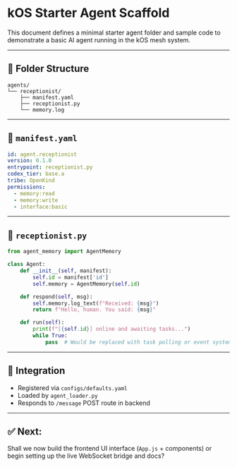 # kOS Starter Agent Scaffold

This document defines a minimal starter agent folder and sample code to demonstrate a basic AI agent running in the kOS mesh system.

---

## 📁 Folder Structure
```
agents/
└── receptionist/
    ├── manifest.yaml
    ├── receptionist.py
    └── memory.log
```

---

## 📄 `manifest.yaml`
```yaml
id: agent.receptionist
version: 0.1.0
entrypoint: receptionist.py
codex_tier: base.a
tribe: OpenKind
permissions:
  - memory:read
  - memory:write
  - interface:basic
```

---

## 🧠 `receptionist.py`
```python
from agent_memory import AgentMemory

class Agent:
    def __init__(self, manifest):
        self.id = manifest['id']
        self.memory = AgentMemory(self.id)

    def respond(self, msg):
        self.memory.log_text(f"Received: {msg}")
        return f"Hello, human. You said: {msg}"

    def run(self):
        print(f"[{self.id}] online and awaiting tasks...")
        while True:
            pass  # Would be replaced with task polling or event system
```

---

## 🔧 Integration
- Registered via `configs/defaults.yaml`
- Loaded by `agent_loader.py`
- Responds to `/message` POST route in backend

---

## ✅ Next:
Shall we now build the frontend UI interface (`App.js` + components) or begin setting up the live WebSocket bridge and docs?

